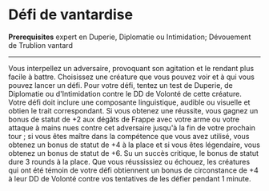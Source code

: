 # Défi de vantardise

<p><span id="ctl00_MainContent_DetailedOutput"><strong>Prerequisites</strong> expert en Duperie, Diplomatie ou Intimidation; Dévouement de Trublion vantard<br></span></p>
<hr>
<p>Vous interpellez un adversaire, provoquant son agitation et le rendant plus facile à battre. Choisissez une créature que vous pouvez voir et à qui vous pouvez lancer un défi. Pour votre défi, tentez un test de Duperie, de Diplomatie ou d'Intimidation contre le DD de Volonté de cette créature. Votre défi doit inclure une composante linguistique, audible ou visuelle et obtien le trait correspondant. Si vous obtenez une réussite, vous gagnez un bonus de statut de +2 aux dégâts de Frappe avec votre arme ou votre attaque à mains nues contre cet adversaire jusqu'à la fin de votre prochain tour ; si vous êtes maître dans la compétence que vous avez utilisé, vous obtenez un bonus de statut de +4 à la place et si vous êtes légendaire, vous obtenez un bonus de statut de +6. Su un succès critique, le bonus de statut dure 3 rounds à la place. Que vous réussissiez ou échouez, les créatures qui ont été témoin de votre défi obtiennent un bonus de circonstance de +4 à leur DD de Volonté contre vos tentatives de les défier pendant 1 minute.&nbsp;</p>